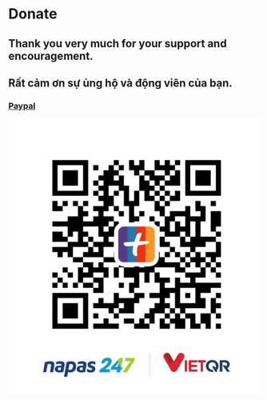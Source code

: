 # Donate

## Thank you very much for your support and encouragement.
## Rất cảm ơn sự ủng hộ và động viên của bạn.
### [Paypal](https://paypal.me/BinhNguyen420?country.x=VN&locale.x=vi_VN)
![QR Code for Donations](donate_qr.jpg)
